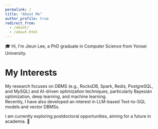 ```yaml
---
permalink: /
title: "About Me"
author_profile: true
redirect_from: 
  - /about/
  - /about.html
---
```


🎓 Hi, I'm Jieun Lee, a PhD graduate in Computer Science from Yonsei University.

My Interests
======
My research focuses on DBMS (e.g., RocksDB, Spark, Redis, PostgreSQL, and MySQL) and AI-driven optimization techniques, particularly Bayesian optimization, deep learning, and machine learning.  
Recently, I have also developed an interest in LLM-based Text-to-SQL models and vector DBMSs.

I am currently exploring postdoctoral opportunities, aiming for a future in academia. 🚀 
